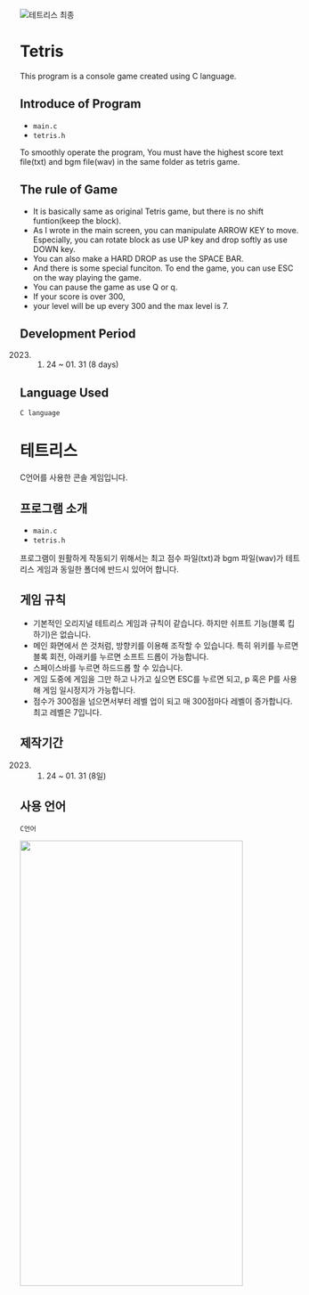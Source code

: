 ![테트리스 최종](https://github.com/eccho03/Tetris/assets/108281892/af1bc479-fe6d-4252-9b3e-beb4fdcf6b14)

# Tetris
This program is a console game created using C language. 

## Introduce of Program
- `main.c`
- `tetris.h`

To smoothly operate the program, You must have the highest score text file(txt) and bgm file(wav) in the same folder as tetris game.

## The rule of Game
- It is basically same as original Tetris game, but there is no shift funtion(keep the block).
- As I wrote in the main screen, you can manipulate ARROW KEY to move. Especially, you can rotate block as use UP key and drop softly as use DOWN key.
- You can also make a HARD DROP as use the SPACE BAR.
- And there is some special funciton. To end the game, you can use ESC on the way playing the game. 
- You can pause the game as use Q or q.
- If your score is over 300, 
- your level will be up every 300 and the max level is 7.

## Development Period
2023. 01. 24 ~ 01. 31 (8 days)

## Language Used
`C language`



# 테트리스
C언어를 사용한 콘솔 게임입니다.

## 프로그램 소개
- `main.c`
- `tetris.h`

프로그램이 원활하게 작동되기 위해서는 최고 점수 파일(txt)과 bgm 파일(wav)가 테트리스 게임과 동일한 폴더에 반드시 있어어 합니다.

## 게임 규칙
- 기본적인 오리지널 테트리스 게임과 규칙이 같습니다. 하지만 쉬프트 기능(블록 킵하기)은 없습니다.
- 메인 화면에서 쓴 것처럼, 방향키를 이용해 조작할 수 있습니다. 특히 위키를 누르면 블록 회전, 아래키를 누르면 소프트 드롭이 가능합니다.
- 스페이스바를 누르면 하드드롭 할 수 있습니다.
- 게임 도중에 게임을 그만 하고 나가고 싶으면 ESC를 누르면 되고, p 혹은 P를 사용해 게임 일시정지가 가능합니다.
- 점수가 300점을 넘으면서부터 레벨 업이 되고 매 300점마다 레벨이 증가합니다. 최고 레벨은 7입니다.

## 제작기간
2023. 01. 24 ~ 01. 31 (8일)

## 사용 언어
`C언어`



<img src="(https://github.com/eccho03/Tetris/assets/108281892/af1bc479-fe6d-4252-9b3e-beb4fdcf6b14)https://github.com/eccho03/Tetris/assets/108281892/af1bc479-fe6d-4252-9b3e-beb4fdcf6b14)"  width="400" height="800"/>


